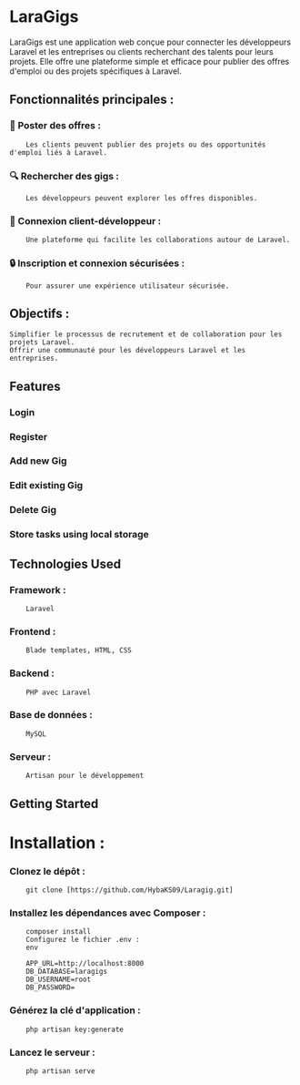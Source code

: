 # LaraGigs

LaraGigs est une application web conçue pour connecter les développeurs Laravel et les entreprises ou clients recherchant des talents pour leurs projets. Elle offre une plateforme simple et efficace pour publier des offres d'emploi ou des projets spécifiques à Laravel.

## Fonctionnalités principales :
### 📢 Poster des offres : 
        Les clients peuvent publier des projets ou des opportunités d'emploi liés à Laravel.
### 🔍 Rechercher des gigs : 
        Les développeurs peuvent explorer les offres disponibles.
### 🤝 Connexion client-développeur : 
        Une plateforme qui facilite les collaborations autour de Laravel.
### 🔒 Inscription et connexion sécurisées : 
        Pour assurer une expérience utilisateur sécurisée.

## Objectifs :
    Simplifier le processus de recrutement et de collaboration pour les projets Laravel.
    Offrir une communauté pour les développeurs Laravel et les entreprises.

## Features

### Login

### Register

### Add new Gig

### Edit existing Gig

### Delete Gig

### Store tasks using local storage

## Technologies Used

### Framework :
        Laravel
### Frontend :
        Blade templates, HTML, CSS
### Backend : 
        PHP avec Laravel
### Base de données :
        MySQL
### Serveur : 
        Artisan pour le développement

## Getting Started

# Installation :
### Clonez le dépôt :
        git clone [https://github.com/HybaKS09/Laragig.git]
### Installez les dépendances avec Composer :
        composer install
        Configurez le fichier .env :
        env

        APP_URL=http://localhost:8000
        DB_DATABASE=laragigs
        DB_USERNAME=root
        DB_PASSWORD=
### Générez la clé d'application :
        php artisan key:generate
### Lancez le serveur :
        php artisan serve


